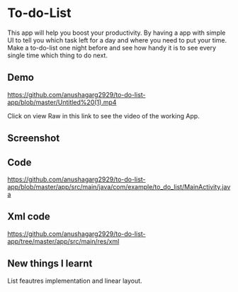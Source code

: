 # To-do-List

This app will help you boost your productivity. By having a app with simple UI to tell you which task left for a day and where you need to put your time. Make a to-do-list one night before and see how handy it is to see every single time which thing to do next.   



## Demo

https://github.com/anushagarg2929/to-do-list-app/blob/master/Untitled%20(1).mp4

Click on view Raw in this link to see the video of the working App.


## Screenshot



## Code

https://github.com/anushagarg2929/to-do-list-app/blob/master/app/src/main/java/com/example/to_do_list/MainActivity.java

## Xml code

https://github.com/anushagarg2929/to-do-list-app/tree/master/app/src/main/res/xml
## New things I learnt

List feautres implementation and linear layout.
